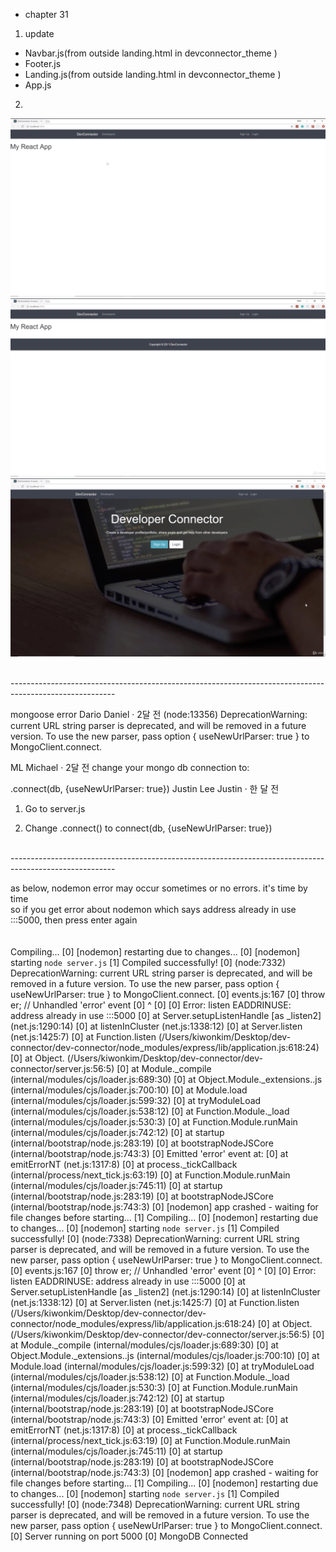 - chapter 31
1. update
- Navbar.js(from outside landing.html in devconnector_theme )
- Footer.js
- Landing.js(from outside landing.html in devconnector_theme )
- App.js

2.
![](images/basic-layout-1.png)
![](images/basic-layout-2.png)
![](images/basic-layout-3.png)

</br>--------------------------------------------------------------------------------------------------------

mongoose error
Dario Daniel · 2달 전
(node:13356) DeprecationWarning: current URL string parser is deprecated, and will be removed in a future version. To use the new parser, pass option { useNewUrlParser: true } to MongoClient.connect.

ML
Michael · 2달 전
change your mongo db connection to:



.connect(db, {useNewUrlParser: true})
Justin Lee
Justin · 한 달 전
1. Go to server.js

2. Change .connect() to connect(db, {useNewUrlParser: true})

</br>--------------------------------------------------------------------------------------------------------

as below, nodemon error may occur sometimes or no errors. it's time by time</br>
so if you get error about nodemon which says address already in use :::5000, then press enter again
</br>
</br>
</br>
Compiling...
[0] [nodemon] restarting due to changes...
[0] [nodemon] starting `node server.js`
[1] Compiled successfully!
[0] (node:7332) DeprecationWarning: current URL string parser is deprecated, and will be removed in a future version. To use the new parser, pass option { useNewUrlParser: true } to MongoClient.connect.
[0] events.js:167
[0]       throw er; // Unhandled 'error' event
[0]       ^
[0]
[0] Error: listen EADDRINUSE: address already in use :::5000
[0]     at Server.setupListenHandle [as _listen2] (net.js:1290:14)
[0]     at listenInCluster (net.js:1338:12)
[0]     at Server.listen (net.js:1425:7)
[0]     at Function.listen (/Users/kiwonkim/Desktop/dev-connector/dev-connector/node_modules/express/lib/application.js:618:24)
[0]     at Object.<anonymous> (/Users/kiwonkim/Desktop/dev-connector/dev-connector/server.js:56:5)
[0]     at Module._compile (internal/modules/cjs/loader.js:689:30)
[0]     at Object.Module._extensions..js (internal/modules/cjs/loader.js:700:10)
[0]     at Module.load (internal/modules/cjs/loader.js:599:32)
[0]     at tryModuleLoad (internal/modules/cjs/loader.js:538:12)
[0]     at Function.Module._load (internal/modules/cjs/loader.js:530:3)
[0]     at Function.Module.runMain (internal/modules/cjs/loader.js:742:12)
[0]     at startup (internal/bootstrap/node.js:283:19)
[0]     at bootstrapNodeJSCore (internal/bootstrap/node.js:743:3)
[0] Emitted 'error' event at:
[0]     at emitErrorNT (net.js:1317:8)
[0]     at process._tickCallback (internal/process/next_tick.js:63:19)
[0]     at Function.Module.runMain (internal/modules/cjs/loader.js:745:11)
[0]     at startup (internal/bootstrap/node.js:283:19)
[0]     at bootstrapNodeJSCore (internal/bootstrap/node.js:743:3)
[0] [nodemon] app crashed - waiting for file changes before starting...
[1] Compiling...
[0] [nodemon] restarting due to changes...
[0] [nodemon] starting `node server.js`
[1] Compiled successfully!
[0] (node:7338) DeprecationWarning: current URL string parser is deprecated, and will be removed in a future version. To use the new parser, pass option { useNewUrlParser: true } to MongoClient.connect.
[0] events.js:167
[0]       throw er; // Unhandled 'error' event
[0]       ^
[0]
[0] Error: listen EADDRINUSE: address already in use :::5000
[0]     at Server.setupListenHandle [as _listen2] (net.js:1290:14)
[0]     at listenInCluster (net.js:1338:12)
[0]     at Server.listen (net.js:1425:7)
[0]     at Function.listen (/Users/kiwonkim/Desktop/dev-connector/dev-connector/node_modules/express/lib/application.js:618:24)
[0]     at Object.<anonymous> (/Users/kiwonkim/Desktop/dev-connector/dev-connector/server.js:56:5)
[0]     at Module._compile (internal/modules/cjs/loader.js:689:30)
[0]     at Object.Module._extensions..js (internal/modules/cjs/loader.js:700:10)
[0]     at Module.load (internal/modules/cjs/loader.js:599:32)
[0]     at tryModuleLoad (internal/modules/cjs/loader.js:538:12)
[0]     at Function.Module._load (internal/modules/cjs/loader.js:530:3)
[0]     at Function.Module.runMain (internal/modules/cjs/loader.js:742:12)
[0]     at startup (internal/bootstrap/node.js:283:19)
[0]     at bootstrapNodeJSCore (internal/bootstrap/node.js:743:3)
[0] Emitted 'error' event at:
[0]     at emitErrorNT (net.js:1317:8)
[0]     at process._tickCallback (internal/process/next_tick.js:63:19)
[0]     at Function.Module.runMain (internal/modules/cjs/loader.js:745:11)
[0]     at startup (internal/bootstrap/node.js:283:19)
[0]     at bootstrapNodeJSCore (internal/bootstrap/node.js:743:3)
[0] [nodemon] app crashed - waiting for file changes before starting...
[1] Compiling...
[0] [nodemon] restarting due to changes...
[0] [nodemon] starting `node server.js`
[1] Compiled successfully!
[0] (node:7348) DeprecationWarning: current URL string parser is deprecated, and will be removed in a future version. To use the new parser, pass option { useNewUrlParser: true } to MongoClient.connect.
[0] Server running on port 5000
[0] MongoDB Connected
